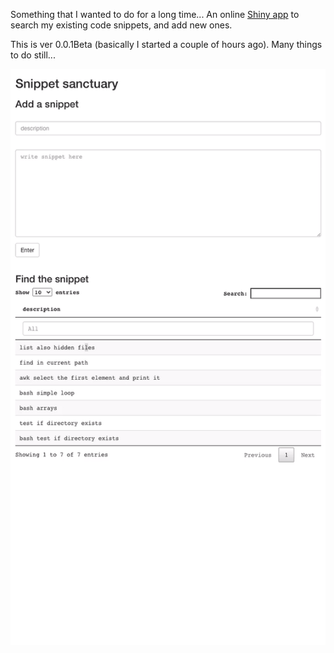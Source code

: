 Something that I wanted to do for a long time... An online [Shiny app](https://shiny.rstudio.com/) to search my existing code snippets, and add new ones.

This is ver 0.0.1Beta (basically I started a couple of hours ago). Many things to do still...

![](demo.gif)

